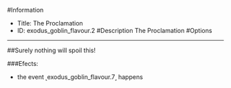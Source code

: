 #Information
 - Title: The Proclamation
 - ID: exodus_goblin_flavour.2
#Description
The Proclamation
#Options

___
##Surely nothing will spoil this!

###Efects:<ul><li>the event ˻exodus_goblin_flavour.7˼ happens</li></ul>
